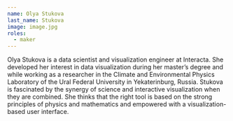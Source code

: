 ```yaml
---
name: Olya Stukova
last_name: Stukova
image: image.jpg
roles:
  - maker
---
```

Olya Stukova is a data scientist and visualization engineer at Interacta. She developed her interest in data visualization during her master’s degree and while working as a researcher in the Climate and Environmental Physics Laboratory of the Ural Federal University in Yekaterinburg, Russia. Stukova is fascinated by the synergy of science and interactive visualization when they are combined. She thinks that the right tool is based on the strong principles of physics and mathematics and empowered with a visualization-based user interface.
